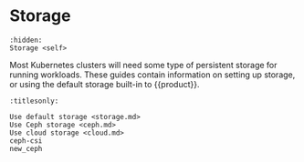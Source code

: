 # Storage

```{toctree}
:hidden:
Storage <self>
```

Most Kubernetes clusters will need some type of persistent storage for running
workloads. These guides contain information on setting up storage, or using the
default storage built-in to {{product}}.

```{toctree}
:titlesonly:

Use default storage <storage.md>
Use Ceph storage <ceph.md>
Use cloud storage <cloud.md>
ceph-csi
new_ceph
```
